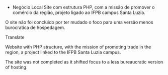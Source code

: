 - Negócio Local
 Site com estrutura PHP, com a missão de promover o comércio da região, projeto ligado ao IFPB campus Santa Luzia.
 
 O site não foi concluido por ter mudado o foco para uma versão menos burocratica de hospedagem.
 
 
 Translate
 
 Website with PHP structure, with the mission of promoting trade in the region, a project linked to the IFPB Santa Luzia campus.
 
 The site was not completed as it shifted focus to a less bureaucratic version of hosting.

